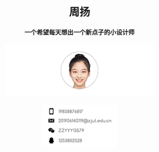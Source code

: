 <h1 align="center">周扬</h1>
<h3 align="center">一个希望每天想出一个新点子的小设计师</h3>
<h4 align="center"><p align="center"><center><img src="微信图片_20220611130302 拷贝 5.png"></center>
<h4 align="center"><p align="center"><center><img src="2bf1235b31d68b7ccbaf20fccc7d580 拷贝.png"></center>
